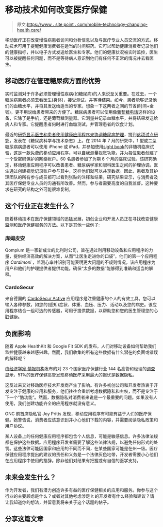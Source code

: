 # 移动技术如何改变医疗保健

> 原文:[https://www . site point . com/mobile-technology-changing-health care/](https://www.sitepoint.com/mobile-technology-changing-healthcare/)

移动医疗正在改变慢性病患者访问和分析信息以及与医疗专业人员交流的方式。移动技术可用于提醒健康消费者在适当的时间服药。它可以帮助健康消费者记录他们的健康指标，并以电子方式发送给医生和专家。他们的健康状况被实时监控，医生可以被提醒任何问题，而不是等待病人意识到他们有任何不正常的情况并去看医生。

## 移动医疗在管理糖尿病方面的优势

实时监测对于许多必须管理慢性疾病(如糖尿病)的人来说至关重要。在过去，一个糖尿病患者必须去看医生(身体)，接受测试，并等待结果。如今，患者能够记录他们的血糖水平，并将其发送给适当的专家。想象一下这两者之间的节省(时间+金钱)，更不用说给患者带来的方便了。糖尿病患者可以使用像[葡萄糖电话](http://www.emaxhealth.com/23/22938.html)这样的设备，它除了是手机，还是葡萄糖测量器。它测量并记录血糖水平，并将结果发送给病人和专家。它提醒患者何时进行血糖测试，并管理患者的饮食计划。

最近的[研究显示医生和患者使用健康应用程序来协调糖尿病护理](http://www.imedicalapps.com/2015/02/physicians-patients-health-apps-diabetes/)，提到[这项试点研究](http://www.ncbi.nlm.nih.gov/pubmed/24876413)，发表在《糖尿病科学与技术杂志》上。在 2014 年 7 月的研究中，1 型或二型糖尿病病患者可以使用 iPhone 或 iPad，并参加使用[sight book](https://itunes.apple.com/us/app/sightbook/id468016180)的非随机临床试验，这是一款免费的移动应用程序，可以自我测量视觉功能，并为每位患者创建了一个受密码保护的网络帐户。60 名患者参加了为期 6 个月的临床试验。该研究确定，移动健康应用程序可以改善患者、糖尿病学家和眼科医生之间的护理协调。医生通过创建视觉记录账户参与其中，这样他们就可以共享数据。因此，患者及其护理团队的所有参与成员都可以看到张贴的注释和结果。研究结果显示，与消费者及其医疗保健专业人员的沟通有所改善。然而，参与者需要高度的自我监督。这种要求在研究的结构之外可能很难复制。

## 这个行业正在发生什么？

随着移动技术在医疗保健领域的迅猛发展，初创企业和开发人员正在寻找改变健康监测和医疗保健服务的方法。以下是其他一些例子:

### 库姆皮安

Qompium 是一家新成立的比利时公司，旨在通过利用移动设备和应用程序的力量，提供经济高效的解决方案，从而“让医生走进你的口袋”。他们的第一个应用程序 *Cardimoni* ，监测心率并识别可能表明更大问题的不规则情况。该应用程序为用户和他们的护理提供者提供功能，确保“太多的数据”能够得到准确和适当的解释。

### CardoSecur

来自德国的 [CardoSecur Active](https://www.personalmedsystems.com/cardiosecur-active/what-is-it/) 应用程序是注重健康的个人的有效工具。您可以输入各种参数，如您的(感知)症状、体重、血压、压力、活动以及您的病史。该应用程序结合一组可选的传感器，可用于提供数据，以帮助您和您的医生管理您的心脏健康。

## 负面影响

随着 Apple HealthKit 和 Google Fit SDK 的发布，人们对移动设备如何帮助我们监控健康越来越感兴趣。然而，我们收集的所有这些数据有什么潜在的负面或错误的解释呢？

由[经济学家
情报机构](http://www.economistinsights.com/)发布的对 23 个国家医疗保健行业 144 名高管和经理的[调查](http://hitconsultant.net/2015/02/04/survey-data-privacy-biggest-barrier-to-mhealth-adoption/)显示，51%的医疗保健高管发现移动医疗采用最大的担忧是数据隐私。

这反过来又对移动医疗技术开发商产生了影响。有许多初创公司和开发者热衷于开发专注于健康的应用和服务，他们往往会重新考虑数据隐私和主权，而不是专注于下一个“酷功能”。然而，数据隐私对消费者来说是一个最重要的问题。如果没有人使用，我们创建功能齐全的应用程序就没有意义。

ONC 前首席隐私官 Joy Pritts 发现，移动应用程序有可能有益于人们的医疗保健。她警告说，消费者应该意识到并小心他们下载的内容，并需要阅读隐私政策和用户协议。

某人设备上的任何健康应用程序都包含个人信息，可能是敏感信息。许多法律法规都在保护这些数据。应用程序开发者需要了解这些法律法规，以避免任何形式的处罚。这些法律可能因国家和应用的不同而不同，在某些国家可能是在州一级。医疗保健应用程序提出的建议的责任和义务是一个法律灰色地带，开发者需要小心他们在应用程序中使用的措辞，除非他们对结果有把握或有自信的医学支持。

## 未来会发生什么？

作为开发者，我们有潜力创造许多有益的医疗保健相关的应用和服务。你参与这个行业的主要顾虑是什么？或者对其他考虑涉足 it 的开发者有什么经验和建议？请让我知道你的想法，并留意我将来关于这个话题的帖子。

## 分享这篇文章